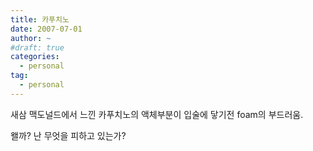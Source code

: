 ```yaml
---
title: 카푸치노
date: 2007-07-01
author: ~
#draft: true
categories:
  - personal
tag:
  - personal
---
```




새삼 맥도널드에서 느낀 카푸치노의 액체부분이 입술에 닿기전 foam의 부드러움.

왤까? 난 무엇을 피하고 있는가?



 






